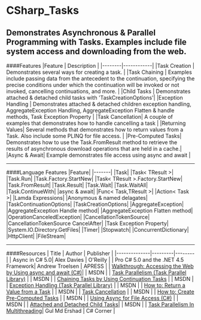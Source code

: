 # CSharp_Tasks
Demonstrates Asynchronous &amp; Parallel Programming with Tasks. Examples include file system access and downloading from the web.
---
####Features
|Feature | Description |
|--------|------------|
|Task Creation | Demonstrates several ways for creating a task. |
|Task Chaining | Examples include passing data from the antecedent to the continuation, specifying the precise conditions under which the continuation will be invoked or not invoked, cancelling continuations, and more. |
|Child Tasks | Demonstrates attached & detached child tasks with 'TaskCreationOptions'|
|Exception Handling | Demonstrates attached & detached children exception handling, AggregateException Handling, AggregateException Flatten & handle methods, Task Exception Property |
|Task Cancellation| A couple of examples that demonstrates how to handle cancelling a task |
|Returning Values| Several methods that demonstrates how to return values from a Task. Also include some PLINQ for file access. |
|Pre-Computed Tasks| Demonstrates how to use the Task.FromResult<TResult> method to retrieve the results of asynchronous download operations that are held in a cache.|
|Async & Await| Example demonstrates file access using async and await |

---

####Language Features
|Feature|
|-------|
|Task|
|Task< TResult >|
|Task.Run|
|Task.Factory.StartNew|
|Task< TResult >.Factory.StartNew|
|Task.FromResult|
|Task.Result|
|Task.Wait|
|Task.WaitAll|
|Task.ContinueWith|
|async & await|
|Func< Task,TResult >|
|Action< Task >|
|Lamda Expressions|
|Anonymous & named delagates|
|TaskContinuationOptions|
|TaskCreationOptions|
|AggregateException|
|AggregateException Handle method|
|AggregateException Flatten method|
|OperationCanceledException|
|CancellationTokenSource|
|CancellationTokenSource CancelAfter|
|Task Exception Property|
|System.IO.Directory.GetFiles|
|Timer|
|Stopwatch|
|ConcurrentDictionary|
|HttpClient|
|FileStream|

---
####Resources
| Title | Author | Publisher |
|--------------|---------|--------|
| Async in C# 5.0| Alex Davies | O'Reilly |
| Pro C# 5.0 and the .NET 4.5 Framework| Andrew Troelsen | APRESS |
| [Walkthrough: Accessing the Web by Using async and await (C#)](https://msdn.microsoft.com/en-us/library/mt674891.aspx)|  | MSDN |
| [Task Parallelism (Task Parallel Library)](https://msdn.microsoft.com/en-us/library/dd537609(v=vs.110).aspx) |  | MSDN |
| [Chaining Tasks by Using Continuation Tasks](https://msdn.microsoft.com/en-us/library/ee372288(v=vs.110).aspx) |  | MSDN |
| [Exception Handling (Task Parallel Library)](https://msdn.microsoft.com/en-us/library/dd997415(v=vs.110).aspx) |  | MSDN |
| [How to: Return a Value from a Task](https://msdn.microsoft.com/en-us/library/dd537613%28v=vs.110%29.aspx) |  | MSDN |
| [Task Cancellation](https://msdn.microsoft.com/en-us/library/dd997396%28v=vs.110%29.aspx) |  | MSDN |
| [How to: Create Pre-Computed Tasks](https://msdn.microsoft.com/en-us/library/hh228607(v=vs.110).aspx) |  | MSDN |
| [Using Async for File Access (C#)](https://msdn.microsoft.com/en-us/library/mt674879.aspx) |  | MSDN |
| [Attached and Detached Child Tasks](https://msdn.microsoft.com/en-us/library/dd997417(v=vs.110).aspx)| | MSDN |
| [Task Parallelism In Multithreading](http://www.c-sharpcorner.com/UploadFile/1c8574/task-parallelism-in-multithreading/)| Gul Md Ershad | C# Corner |


